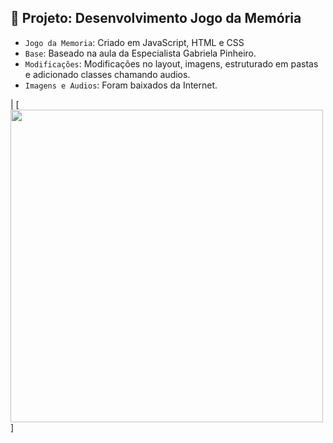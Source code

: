 ## :hammer: Projeto: Desenvolvimento Jogo da Memória 

- `Jogo da Memoria`: Criado em JavaScript, HTML e CSS
- `Base`: Baseado na aula da Especialista Gabriela Pinheiro.
- `Modificações`: Modificações no layout, imagens, estruturado em pastas e adicionado classes chamando audios.
- `Imagens e Audios`: Foram baixados da Internet.

| [<img src="" width=500><br>]
